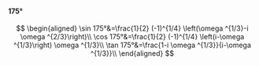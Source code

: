 #### 175°

$$
\begin{aligned}
\sin 175°&=\frac{1}{2} (-1)^{1/4} \left(\omega ^{1/3}-i \omega ^{2/3}\right)\\
\cos 175°&=\frac{1}{2} (-1)^{1/4} \left(i-\omega ^{1/3}\right) \omega ^{1/3}\\
\tan 175°&=\frac{1-i \omega ^{1/3}}{i-\omega ^{1/3}}\\
\end{aligned}
$$

